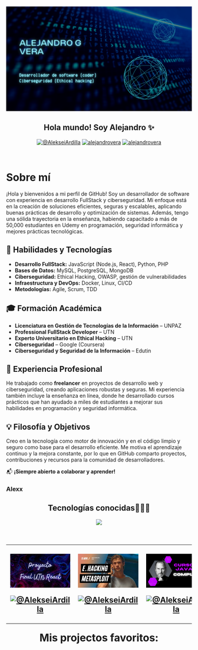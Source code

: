  <a href="https://www.youtube.com/@AlekseiArdilla">![imagen de portada Github](Portada_coder_github.png)</a>

<h2 align="center">Hola mundo! Soy Alejandro ✨</h2>

<p align="center">
  <a href="https://www.youtube.com/@AlekseiArdilla" target="blank"><img align="center" src="https://img.shields.io/badge/YouTube-FF0000?style=for-the-badge&logo=youtube&logoColor=white" alt="@AlekseiArdilla"  /></a>
<a href="https://linkedin.com/in/alejandro-gonzalo-vera" target="blank"><img align="center" src="https://img.shields.io/badge/LinkedIn-0077B5?style=for-the-badge&logo=linkedin&logoColor=white" alt="alejandrovera"/></a>
<a href="https://www.facebook.com/alejandro.gonzalo.vera.udemy" target="blank"><img align="center" src="https://img.shields.io/badge/Facebook-1877F2?style=for-the-badge&logo=facebook&logoColor=white" alt="alejandrovera"  /></a>
  </p>
<br>

<p align="center">

# Sobre mí  

¡Hola y bienvenidos a mi perfil de GitHub! Soy un desarrollador de software con experiencia en desarrollo FullStack y ciberseguridad. Mi enfoque está en la creación de soluciones eficientes, seguras y escalables, aplicando buenas prácticas de desarrollo y optimización de sistemas. Además, tengo una sólida trayectoria en la enseñanza, habiendo capacitado a más de 50,000 estudiantes en Udemy en programación, seguridad informática y mejores prácticas tecnológicas.  

## 🚀 Habilidades y Tecnologías  

- **Desarrollo FullStack:** JavaScript (Node.js, React), Python, PHP  
- **Bases de Datos:** MySQL, PostgreSQL, MongoDB  
- **Ciberseguridad:** Ethical Hacking, OWASP, gestión de vulnerabilidades  
- **Infraestructura y DevOps:** Docker, Linux, CI/CD  
- **Metodologías:** Agile, Scrum, TDD  

## 🎓 Formación Académica  

- **Licenciatura en Gestión de Tecnologías de la Información** – UNPAZ  
- **Professional FullStack Developer** – UTN  
- **Experto Universitario en Ethical Hacking** – UTN  
- **Ciberseguridad** – Google (Coursera)  
- **Ciberseguridad y Seguridad de la Información** – Edutin  

## 💼 Experiencia Profesional  

He trabajado como **freelancer** en proyectos de desarrollo web y ciberseguridad, creando aplicaciones robustas y seguras. Mi experiencia también incluye la enseñanza en línea, donde he desarrollado cursos prácticos que han ayudado a miles de estudiantes a mejorar sus habilidades en programación y seguridad informática.  

## 💡 Filosofía y Objetivos  

Creo en la tecnología como motor de innovación y en el código limpio y seguro como base para el desarrollo eficiente. Me motiva el aprendizaje continuo y la mejora constante, por lo que en GitHub comparto proyectos, contribuciones y recursos para la comunidad de desarrolladores.  

📬 **¡Siempre abierto a colaborar y aprender!**  


<h3>Alexx</h3></p>

<h2 align="center">Tecnologías conocidas👨🏻‍💻</h2>
<!--tech stack icons-->
<p align="center">
  <a href="https://skillicons.dev">
    <img src="https://skillicons.dev/icons?i=c,java,css,html,js,react,angular,nodejs,typescript,mysql,firebase,git,github,materialui,postman,eclipse,vscode,bash,linux,ai,ps&perline=14" />
  </a>
</p>

<!--Prueba-->
<div id="youtube">
<h2 align="center"Algunos videos de IT de mi canal de Youtube👨🏻‍💻</h2>

<table align="left" >
<tr border="none">
  
  <td width="25%" align="center">
    <p align="center">
     <a href="https://youtu.be/kZGMsQIA8Ws" title="Go to Source">
        <img align="center" width=100% src="reactutn.png"   alt="VIDEO" /></a>
      </p>
    <p align="center">
        <a href="https://youtu.be/kZGMsQIA8Ws" target="blank"><img align="center" src="https://img.shields.io/badge/YouTube-FF0000?style=for-the-badge&logo=youtube&logoColor=white" alt="@AlekseiArdilla"  /></a>
    </p>       
</td>
  
<td width="25%" align="center">
    <p align="center">
     <a href="https://youtu.be/I5KALz2E6uw" title="Go to Source">
        <img align="center" width=100% src="ethicalhackingmsf.png"   alt="VIDEO" /></a>
      </p>
    <p align="center">
        <a href="https://youtu.be/I5KALz2E6uw" target="blank"><img align="center" src="https://img.shields.io/badge/YouTube-FF0000?style=for-the-badge&logo=youtube&logoColor=white" alt="@AlekseiArdilla"  /></a>
     </p>       
</td>
  
  <td width="25%" align="center">
    <p align="center">
     <a href="https://youtu.be/Fuii0ibbHDI" title="Go to Source">
        <img align="center" width=100% src="javaSEcompleto.png" alt="VIDEO" /></a>
      </p>
    <p align="center">
        <a href="https://youtu.be/Fuii0ibbHDI" target="blank"><img align="center" src="https://img.shields.io/badge/YouTube-FF0000?style=for-the-badge&logo=youtube&logoColor=white" alt="@AlekseiArdilla"  /></a>
    </p>       
</td>

   <td width="25%" align="center">
    <p align="center">
     <a href="https://youtu.be/ezV5Fv_x6zg" title="Go to Source">
        <img align="center" width=100% src="pythondesdecero.png" alt="VIDEO" /></a>
      </p>
    <p align="center">
        <a href="https://youtu.be/ezV5Fv_x6zg" target="blank"><img align="center" src="https://img.shields.io/badge/YouTube-FF0000?style=for-the-badge&logo=youtube&logoColor=white" alt="@AlekseiArdilla"  /></a>
    </p>       
</td>
  
</tr>
</table>
  </div>
<br>
<br><br>
<h1 align="center">Mis projectos favoritos:</h1>
